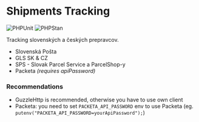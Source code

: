 # Shipments Tracking

![PHPUnit](https://github.com/martinusdev/shipments-tracking/actions/workflows/phpunit.yml/badge.svg)
![PHPStan](https://github.com/martinusdev/shipments-tracking/actions/workflows/phpstan.yml/badge.svg)


Tracking slovenských a českých prepravcov.

* Slovenská Pošta
* GLS SK & CZ
* SPS - Slovak Parcel Service a ParcelShop-y
* Packeta _(requires apiPassword)_


### Recommendations
- GuzzleHttp is recommended, otherwise you have to use own client
- Packeta: you need to set `PACKETA_API_PASSWORD` env to use Packeta (eg. `putenv("PACKETA_API_PASSWORD=yourApiPassword");`)